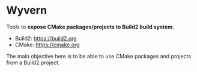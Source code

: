 Wyvern
======

Tools to **expose CMake packages/projects to Build2 build system**.

 - Build2: https://build2.org
 - CMake: https://cmake.org

The main objective here is to be able to use CMake packages and projects from a Build2 project.
